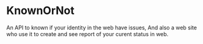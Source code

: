 # KnownOrNot
An API to known if your identity in the web have issues, And also a web site who use it to create and see report of your curent status in web.
